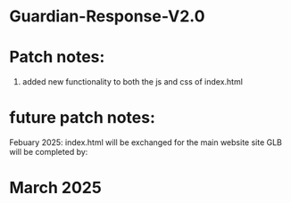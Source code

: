 # Guardian-Response-V2.0

# Patch notes:
1. added new functionality to both the js and css of index.html


# future patch notes:

Febuary 2025:
index.html will be exchanged for the main website site
GLB will be completed by:
# March 2025
